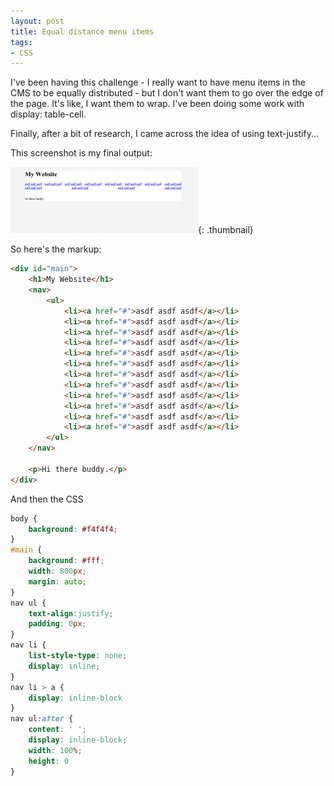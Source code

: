 ```yaml
---
layout: post
title: Equal distance menu items
tags:
- CSS
---
```

I've been having this challenge - I really want to have menu items in the CMS to be equally distributed - but I don't want them to go over the edge of the page.  It's like, I want them to wrap.  I've been doing some work with display: table-cell.

Finally, after a bit of research, I came across the idea of using text-justify... 

This screenshot is my final output:

[![Screenshot](/uploads/2013/Screenshot-300x106.png)](/uploads/2013/Screenshot.png){: .thumbnail}

So here's the markup:

```html
<div id="main">
    <h1>My Website</h1>
    <nav>
        <ul>
            <li><a href="#">asdf asdf asdf</a></li>
            <li><a href="#">asdf asdf asdf</a></li>
            <li><a href="#">asdf asdf asdf</a></li>
            <li><a href="#">asdf asdf asdf</a></li>
            <li><a href="#">asdf asdf asdf</a></li>
            <li><a href="#">asdf asdf asdf</a></li>
            <li><a href="#">asdf asdf asdf</a></li>
            <li><a href="#">asdf asdf asdf</a></li>
            <li><a href="#">asdf asdf asdf</a></li>
            <li><a href="#">asdf asdf asdf</a></li>
            <li><a href="#">asdf asdf asdf</a></li>
            <li><a href="#">asdf asdf asdf</a></li>
        </ul>
    </nav>

    <p>Hi there buddy.</p>
</div>
```

And then the CSS

```css
body {
    background: #f4f4f4;
}
#main {
    background: #fff;
    width: 800px;
    margin: auto;
}
nav ul {
    text-align:justify;
    padding: 0px;
}
nav li {
    list-style-type: none;
    display: inline;
}
nav li > a {
    display: inline-block
}
nav ul:after { 
    content: ' '; 
    display: inline-block; 
    width: 100%; 
    height: 0 
}
```
    
